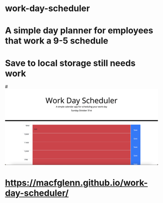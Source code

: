 # work-day-scheduler

# A simple day planner for employees that work a 9-5 schedule

# Save to local storage still needs work

#![alt text](./assets/images/workdayscreenshot.png)

# https://macfglenn.github.io/work-day-scheduler/
